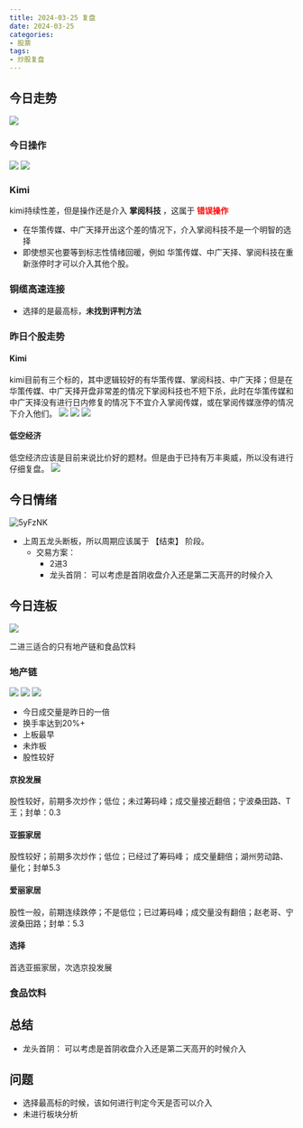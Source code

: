 ```yaml
---
title: 2024-03-25 复盘
date: 2024-03-25
categories:
- 股票
tags:
- 炒股复盘
---
```


## 今日走势
![](https://zhangjiahao-prd.oss-cn-beijing.aliyuncs.com/20240325225156.png)
### 今日操作
![](https://zhangjiahao-prd.oss-cn-beijing.aliyuncs.com/20240325223337.png)
![](https://zhangjiahao-prd.oss-cn-beijing.aliyuncs.com/20240325223422.png)
### Kimi
kimi持续性差，但是操作还是介入 **掌阅科技** ，这属于 **<font color ="red">错误操作</font>**
- 在华策传媒、中广天择开出这个差的情况下，介入掌阅科技不是一个明智的选择
- 即使想买也要等到标志性情绪回暖，例如 华策传媒、中广天择、掌阅科技在重新涨停时才可以介入其他个股。
### 铜缆高速连接
- 选择的是最高标，**未找到评判方法**

### 昨日个股走势

#### Kimi
kimi目前有三个标的，其中逻辑较好的有华策传媒、掌阅科技、中广天择；但是在华策传媒、中广天择开盘非常差的情况下掌阅科技也不短下杀，此时在华策传媒和中广天择没有进行日内修复的情况下不宜介入掌阅传媒，或在掌阅传媒涨停的情况下介入他们。
![](https://zhangjiahao-prd.oss-cn-beijing.aliyuncs.com/20240325230326.png)
![](https://zhangjiahao-prd.oss-cn-beijing.aliyuncs.com/20240325230357.png)
![](https://zhangjiahao-prd.oss-cn-beijing.aliyuncs.com/20240325230422.png)
#### 低空经济
低空经济应该是目前来说比价好的题材。但是由于已持有万丰奥威，所以没有进行仔细复盘。
![](https://zhangjiahao-prd.oss-cn-beijing.aliyuncs.com/20240325230912.png)
## 今日情绪
![5yFzNK](https://zhangjiahao-prd.oss-cn-beijing.aliyuncs.com/uPic/5yFzNK.png)
- 上周五龙头断板，所以周期应该属于 【结束】 阶段。
  - 交易方案：
    - 2进3
    - 龙头首阴： 可以考虑是首阴收盘介入还是第二天高开的时候介入

## 今日连板
![](https://zhangjiahao-prd.oss-cn-beijing.aliyuncs.com/20240325222215.png)

二进三适合的只有地产链和食品饮料
### 地产链
![](https://zhangjiahao-prd.oss-cn-beijing.aliyuncs.com/20240325231733.png)
![](https://zhangjiahao-prd.oss-cn-beijing.aliyuncs.com/20240325231809.png)
![](https://zhangjiahao-prd.oss-cn-beijing.aliyuncs.com/20240325231841.png)

- 今日成交量是昨日的一倍
- 换手率达到20%+
- 上板最早
- 未炸板
- 股性较好

#### 京投发展

股性较好，前期多次炒作；低位；未过筹码峰；成交量接近翻倍；宁波桑田路、T王；封单：0.3
#### 亚振家居
股性较好；前期多次炒作；低位；已经过了筹码峰； 成交量翻倍；湖州劳动路、量化；封单5.3

#### 爱丽家居
股性一般，前期连续跌停；不是低位；已过筹码峰；成交量没有翻倍；赵老哥、宁波桑田路；封单：5.3


#### 选择
首选亚振家居，次选京投发展

### 食品饮料

## 总结
- 龙头首阴： 可以考虑是首阴收盘介入还是第二天高开的时候介入
## 问题
- 选择最高标的时候，该如何进行判定今天是否可以介入
- 未进行板块分析
